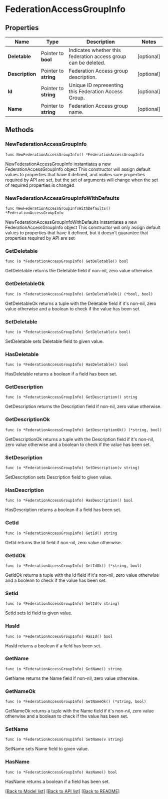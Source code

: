 # FederationAccessGroupInfo

## Properties

Name | Type | Description | Notes
------------ | ------------- | ------------- | -------------
**Deletable** | Pointer to **bool** | Indicates whether this federation access group can be deleted. | [optional] 
**Description** | Pointer to **string** | Federation Access group description. | [optional] 
**Id** | Pointer to **string** | Unique ID representing this Federation Access Group. | [optional] 
**Name** | Pointer to **string** | Federation Access group name. | [optional] 

## Methods

### NewFederationAccessGroupInfo

`func NewFederationAccessGroupInfo() *FederationAccessGroupInfo`

NewFederationAccessGroupInfo instantiates a new FederationAccessGroupInfo object
This constructor will assign default values to properties that have it defined,
and makes sure properties required by API are set, but the set of arguments
will change when the set of required properties is changed

### NewFederationAccessGroupInfoWithDefaults

`func NewFederationAccessGroupInfoWithDefaults() *FederationAccessGroupInfo`

NewFederationAccessGroupInfoWithDefaults instantiates a new FederationAccessGroupInfo object
This constructor will only assign default values to properties that have it defined,
but it doesn't guarantee that properties required by API are set

### GetDeletable

`func (o *FederationAccessGroupInfo) GetDeletable() bool`

GetDeletable returns the Deletable field if non-nil, zero value otherwise.

### GetDeletableOk

`func (o *FederationAccessGroupInfo) GetDeletableOk() (*bool, bool)`

GetDeletableOk returns a tuple with the Deletable field if it's non-nil, zero value otherwise
and a boolean to check if the value has been set.

### SetDeletable

`func (o *FederationAccessGroupInfo) SetDeletable(v bool)`

SetDeletable sets Deletable field to given value.

### HasDeletable

`func (o *FederationAccessGroupInfo) HasDeletable() bool`

HasDeletable returns a boolean if a field has been set.

### GetDescription

`func (o *FederationAccessGroupInfo) GetDescription() string`

GetDescription returns the Description field if non-nil, zero value otherwise.

### GetDescriptionOk

`func (o *FederationAccessGroupInfo) GetDescriptionOk() (*string, bool)`

GetDescriptionOk returns a tuple with the Description field if it's non-nil, zero value otherwise
and a boolean to check if the value has been set.

### SetDescription

`func (o *FederationAccessGroupInfo) SetDescription(v string)`

SetDescription sets Description field to given value.

### HasDescription

`func (o *FederationAccessGroupInfo) HasDescription() bool`

HasDescription returns a boolean if a field has been set.

### GetId

`func (o *FederationAccessGroupInfo) GetId() string`

GetId returns the Id field if non-nil, zero value otherwise.

### GetIdOk

`func (o *FederationAccessGroupInfo) GetIdOk() (*string, bool)`

GetIdOk returns a tuple with the Id field if it's non-nil, zero value otherwise
and a boolean to check if the value has been set.

### SetId

`func (o *FederationAccessGroupInfo) SetId(v string)`

SetId sets Id field to given value.

### HasId

`func (o *FederationAccessGroupInfo) HasId() bool`

HasId returns a boolean if a field has been set.

### GetName

`func (o *FederationAccessGroupInfo) GetName() string`

GetName returns the Name field if non-nil, zero value otherwise.

### GetNameOk

`func (o *FederationAccessGroupInfo) GetNameOk() (*string, bool)`

GetNameOk returns a tuple with the Name field if it's non-nil, zero value otherwise
and a boolean to check if the value has been set.

### SetName

`func (o *FederationAccessGroupInfo) SetName(v string)`

SetName sets Name field to given value.

### HasName

`func (o *FederationAccessGroupInfo) HasName() bool`

HasName returns a boolean if a field has been set.


[[Back to Model list]](../README.md#documentation-for-models) [[Back to API list]](../README.md#documentation-for-api-endpoints) [[Back to README]](../README.md)


